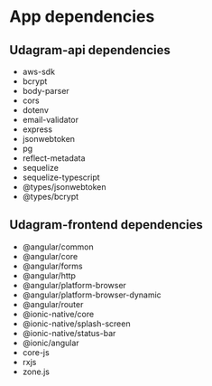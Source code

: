 # App dependencies

## Udagram-api dependencies
- aws-sdk
- bcrypt
- body-parser
- cors
- dotenv
- email-validator
- express
- jsonwebtoken
- pg
- reflect-metadata
- sequelize
- sequelize-typescript
- @types/jsonwebtoken
- @types/bcrypt

## Udagram-frontend dependencies
- @angular/common
- @angular/core
- @angular/forms
- @angular/http
- @angular/platform-browser
- @angular/platform-browser-dynamic
- @angular/router
- @ionic-native/core
- @ionic-native/splash-screen
- @ionic-native/status-bar
- @ionic/angular
- core-js
- rxjs
- zone.js